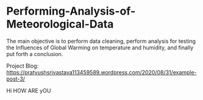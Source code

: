 # Performing-Analysis-of-Meteorological-Data

The main objective is to perform data cleaning, perform analysis for testing the Influences of Global Warming on temperature and humidity, and finally put forth a conclusion.

Project Blog: https://pratyushsrivastava113459589.wordpress.com/2020/08/31/example-post-3/


Hi HOW ARE yOU